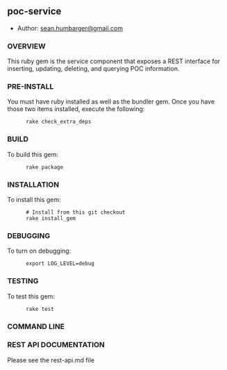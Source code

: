 ## poc-service

* Author:  <sean.humbarger@gmail.com>

### OVERVIEW
This ruby gem is the service component that exposes a REST interface for inserting, updating, deleting, and
querying POC information.

### PRE-INSTALL
You must have ruby installed as well as the bundler gem.  Once you have those two items installed, execute the following:

          rake check_extra_deps

### BUILD
To build this gem:

          rake package

### INSTALLATION
To install this gem:

          # Install from this git checkout
          rake install_gem

### DEBUGGING
To turn on debugging:

          export LOG_LEVEL=debug

### TESTING
To test this gem:

          rake test

### COMMAND LINE


### REST API DOCUMENTATION

Please see the rest-api.md file
